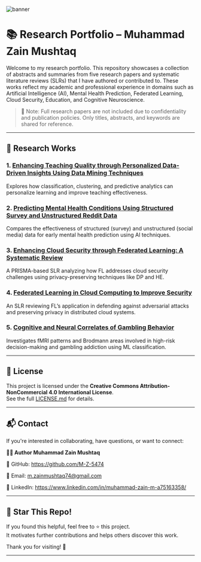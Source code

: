![banner](assets/research-banner.png)

# 📚 Research Portfolio – Muhammad Zain Mushtaq

Welcome to my research portfolio. This repository showcases a collection of abstracts and summaries from five research papers and systematic literature reviews (SLRs) that I have authored or contributed to. These works reflect my academic and professional experience in domains such as Artificial Intelligence (AI), Mental Health Prediction, Federated Learning, Cloud Security, Education, and Cognitive Neuroscience.

> 📌 Note: Full research papers are not included due to confidentiality and publication policies. Only titles, abstracts, and keywords are shared for reference.

---

## 🧠 Research Works

### 1. [Enhancing Teaching Quality through Personalized Data-Driven Insights Using Data Mining Techniques](teaching_quality.md)
Explores how classification, clustering, and predictive analytics can personalize learning and improve teaching effectiveness.

### 2. [Predicting Mental Health Conditions Using Structured Survey and Unstructured Reddit Data](mental_health_prediction.md)
Compares the effectiveness of structured (survey) and unstructured (social media) data for early mental health prediction using AI techniques.

### 3. [Enhancing Cloud Security through Federated Learning: A Systematic Review](cloud_security_fl_slr.md)
A PRISMA-based SLR analyzing how FL addresses cloud security challenges using privacy-preserving techniques like DP and HE.

### 4. [Federated Learning in Cloud Computing to Improve Security](fl_improve_security_slr.md)
An SLR reviewing FL’s application in defending against adversarial attacks and preserving privacy in distributed cloud systems.

### 5. [Cognitive and Neural Correlates of Gambling Behavior](gambling_behavior_analysis.md)
Investigates fMRI patterns and Brodmann areas involved in high-risk decision-making and gambling addiction using ML classification.

---

## 🧾 License

This project is licensed under the **Creative Commons Attribution-NonCommercial 4.0 International License**.  
See the full [LICENSE.md](LICENSE.md) for details.

---

## 📬 Contact

If you're interested in collaborating, have questions, or want to connect:

**🙋‍♂️ Author Muhammad Zain Mushtaq**

🔗 GitHub: https://github.com/M-Z-5474

📧 Email: m.zainmushtaq74@gmail.com

🔗 LinkedIn: https://www.linkedin.com/in/muhammad-zain-m-a75163358/

---

## 🌟 Star This Repo!

If you found this helpful, feel free to ⭐ this project.  
It motivates further contributions and helps others discover this work.

Thank you for visiting! 🙌

---

